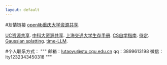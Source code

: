 ```yaml
---
layout: default
---
```


#友情链接
[openlib重庆大学资源共享](https://cqu-openlib.cn/).

[UC资源共享](https://github.com/horaceyi/CQU-UC-JCI).
[中科大资源共享](https://ustc-resource.github.io/USTC-Course).
[上海交通大学生存手册](https://survivesjtu.gitbook.io/survivesjtumanual).
[CS自学指南](https://csdiy.wiki/).
[待定]().
[Gaussian splatting]().
[time-LLM]().

#个人联系方式：
"""
邮箱：lutaoyu@stu.cqu.edu.cn
qq：3899613198
微信：lty1232343450318
"""

#







<!--下面是markdown教程和示例
1、黑色文本框
```
Long, single-line code blocks should not wrap. They should horizontally scroll if they are too long. This line should be long enough to demonstrate this.
```
2、代码框（在'''后面加编程语言类型）
```js
// Javascript code with syntax highlighting.
var fun = function lang(l) {
  dateformat.i18n = require('./lang/' + l)
  return true;
}
```
3、标题和正文
方法1：
# Header 1
## Header 2
### Header 3
方法2：
<dl>
<dt>Color</dt>
<dd>Green</dd>
</dl>
结果：
Color(标题)
Green(正文)
4、列表和子列表格式
- level 1 item
  - level 2 item
  - level 2 item
    - level 3 item
    - level 3 item
5、图片：
![Octocat](https://github.githubassets.com/images/icons/emoji/octocat.png)
6、分割线：
* * *

-->

